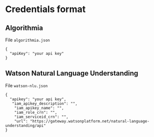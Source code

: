 # Credentials format

## Algorithmia

File `algorithmia.json`
```
{
  "apiKey": "your api key"
}
```

## Watson Natural Language Understanding

File `watson-nlu.json`
```
{
  "apikey": "your api key",
   "iam_apikey_description": "",
    "iam_apikey_name": "",
    "iam_role_crn": "",
    "iam_serviceid_crn": "",
    "url": "https://gateway.watsonplatform.net/natural-language-understanding/api"
}
```
